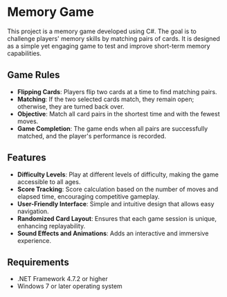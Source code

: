 # Memory Game

This project is a memory game developed using C#. The goal is to challenge players' memory skills by matching pairs of cards. It is designed as a simple yet engaging game to test and improve short-term memory capabilities.

## Game Rules

- **Flipping Cards**: Players flip two cards at a time to find matching pairs.
- **Matching**: If the two selected cards match, they remain open; otherwise, they are turned back over.
- **Objective**: Match all card pairs in the shortest time and with the fewest moves.
- **Game Completion**: The game ends when all pairs are successfully matched, and the player's performance is recorded.

## Features

- **Difficulty Levels**: Play at different levels of difficulty, making the game accessible to all ages.
- **Score Tracking**: Score calculation based on the number of moves and elapsed time, encouraging competitive gameplay.
- **User-Friendly Interface**: Simple and intuitive design that allows easy navigation.
- **Randomized Card Layout**: Ensures that each game session is unique, enhancing replayability.
- **Sound Effects and Animations**: Adds an interactive and immersive experience.

## Requirements

- .NET Framework 4.7.2 or higher
- Windows 7 or later operating system
